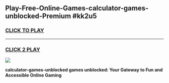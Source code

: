
## Play-Free-Online-Games-calculator-games-unblocked-Premium #kk2u5
<h3>
<a href="https://premium.freeplayer.one?title=calculator-games-unblocked&ref=8M">CLICK TO PLAY</a></h3>
<hr>

<h3>
<a href="https://premium.freeplayer.one?title=calculator-games-unblocked&ref=8M">CLICK 2 PLAY</a>
  
</h3>

<a href="https://premium.freeplayer.one?title=calculator-games-unblocked&ref=8M"><img src="https://clearcache.store/games.png"></a>


**calculator-games-unblocked games unblocked: Your Gateway to Fun and Accessible Online Gaming**
